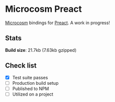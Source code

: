 # Microcosm Preact

[Microcosm](https://github.com/vigetlabs/microcosm) bindings for [Preact](https://github.com/developit/preact). A work in progress!

## Stats

**Build size**: 21.7kb (7.63kb gzipped)

## Check list

- [x] Test suite passes
- [ ] Production build setup
- [ ] Published to NPM
- [ ] Utilized on a project
